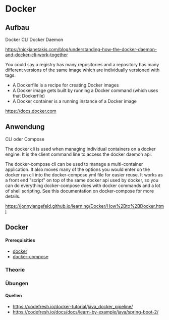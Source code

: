 # Docker

## Aufbau

Docker CLI
Docker Daemon

https://nickjanetakis.com/blog/understanding-how-the-docker-daemon-and-docker-cli-work-together

You could say a registry has many repositories and a repository has many different versions of the same image which are individually versioned with tags.

* A Dockerfile is a recipe for creating Docker images
* A Docker image gets built by running a Docker command (which uses that Dockerfile)
* A Docker container is a running instance of a Docker image


https://docs.docker.com

## Anwendung
CLI oder Compose

The docker cli is used when managing individual containers on a docker engine. It is the client command line to access the docker daemon api.

The docker-compose cli can be used to manage a multi-container application. It also moves many of the options you would enter on the docker run cli into the docker-compose.yml file for easier reuse. It works as a front end "script" on top of the same docker api used by docker, so you can do everything docker-compose does with docker commands and a lot of shell scripting. See this documentation on docker-compose for more details.


https://jonnylangefeld.github.io/learning/Docker/How%2Bto%2BDocker.html


## Docker

#### Prerequisities

* [docker](https://docs.docker.com/install/linux/docker-ce/ubuntu/)
* [docker-compose](https://docs.docker.com/compose/install/)

### Theorie

### Übungen

#### Quellen

* https://codefresh.io/docker-tutorial/java_docker_pipeline/
* https://codefresh.io/docs/docs/learn-by-example/java/spring-boot-2/
